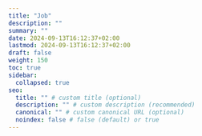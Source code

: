 ```yaml
---
title: "Job"
description: ""
summary: ""
date: 2024-09-13T16:12:37+02:00
lastmod: 2024-09-13T16:12:37+02:00
draft: false
weight: 150
toc: true
sidebar:
  collapsed: true
seo:
  title: "" # custom title (optional)
  description: "" # custom description (recommended)
  canonical: "" # custom canonical URL (optional)
  noindex: false # false (default) or true
---
```

